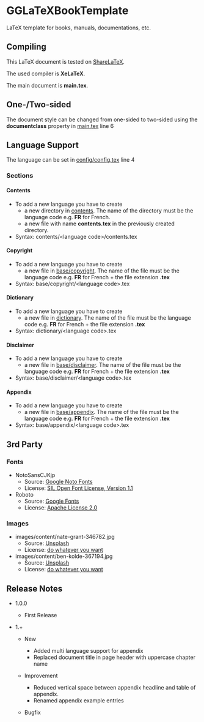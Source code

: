 # GGLaTeXBookTemplate
LaTeX template for books, manuals, documentations, etc.

## Compiling
This LaTeX document is tested on [ShareLaTeX](https://www.sharelatex.com/).

The used compiler is **XeLaTeX**.

The main document is **main.tex**.

## One-/Two-sided

The document style can be changed from one-sided to two-sided using the **documentclass** property in [main.tex](https://github.com/GGerry/GGLaTeXBookTemplate/blob/master/main.tex) line 6

## Language Support

The language can be set in [config/config.tex](https://github.com/GGerry/GGLaTeXBookTemplate/blob/master/config/config.tex) line 4

### Sections

#### Contents
* To add a new language you have to create
    * a new directory in [contents](https://github.com/GGerry/GGLaTeXBookTemplate/tree/master/contents). The name of the directory must be the language code e.g. **FR** for French.
    * a new file with name **contents.tex** in the previously created directory.
* Syntax: contents/&lt;language code&gt;/contents.tex

#### Copyright
* To add a new language you have to create
    * a new file in [base/copyright](https://github.com/GGerry/GGLaTeXBookTemplate/tree/master/base/copyright). The name of the file must be the language code e.g. **FR** for French + the file extension **.tex**
* Syntax: base/copyright/&lt;language code&gt;.tex

#### Dictionary
* To add a new language you have to create
    * a new file in [dictionary](https://github.com/GGerry/GGLaTeXBookTemplate/tree/master/dictionary). The name of the file must be the language code e.g. **FR** for French + the file extension **.tex**
* Syntax: dictionary/&lt;language code&gt;.tex

#### Disclaimer
* To add a new language you have to create
    * a new file in [base/disclaimer](https://github.com/GGerry/GGLaTeXBookTemplate/tree/master/base/disclaimer). The name of the file must be the language code e.g. **FR** for French + the file extension **.tex**
* Syntax: base/disclaimer/&lt;language code&gt;.tex

#### Appendix
* To add a new language you have to create
    * a new file in [base/appendix](https://github.com/GGerry/GGLaTeXBookTemplate/tree/master/base/appendix). The name of the file must be the language code e.g. **FR** for French + the file extension **.tex**
* Syntax: base/appendix/&lt;language code&gt;.tex

## 3rd Party

### Fonts

* NotoSansCJKjp
    * Source: [Google Noto Fonts](https://www.google.com/get/noto/#sans-jpan)
    * License: [SIL Open Font License, Version 1.1](https://github.com/GGerry/GGLaTeXBookTemplate/blob/master/fonts/NotoSansCJKjp/LICENSE_OFL.txt)
* Roboto
    * Source: [Google Fonts](https://fonts.google.com/specimen/Roboto?selection.family=Roboto)
    * License: [Apache License 2.0](https://github.com/GGerry/GGLaTeXBookTemplate/blob/master/fonts/Roboto/LICENSE.txt)

### Images

* images/content/nate-grant-346782.jpg
    * Source: [Unsplash](https://unsplash.com/photos/QQ9LainS6tI)
    * License: [do whatever you want](https://unsplash.com/license)
* images/content/ben-kolde-367194.jpg
    * Source: [Unsplash](https://unsplash.com/photos/lqZPleZ4ERA)
    * License: [do whatever you want](https://unsplash.com/license)

## Release Notes

* 1.0.0
    * First Release

* 1.+
    * New
        * Added multi language support for appendix
        * Replaced document title in page header with uppercase chapter name

    * Improvement
        * Reduced vertical space between appendix headline and table of appendix.
        * Renamed appendix example entries

    * Bugfix
